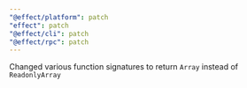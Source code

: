 ```yaml
---
"@effect/platform": patch
"effect": patch
"@effect/cli": patch
"@effect/rpc": patch
---
```


Changed various function signatures to return `Array` instead of `ReadonlyArray`
